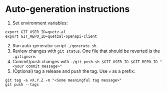 Auto-generation instructions
============================

1. Set environment variables:
```
export GIT_USER_ID=quetz-al
export GIT_REPO_ID=quetzal-openapi-client
```
2. Run auto-generator script `./generate.sh`.
3. Review changes with `git status`. One file that should be reverted is the `.gitignore`.
4. Commit/push changes with `./git_push.sh $GIT_USER_ID $GIT_REPO_ID "<your commit message>"`
5. (Optional) tag a release and push the tag. Use `v` as a prefix:
```
git tag -a vX.Y.Z -m "<Some meaningful tag message>"
git push --tags
```
